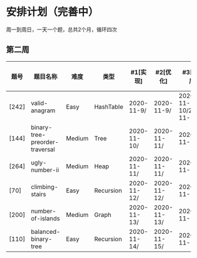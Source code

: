 # 安排计划（完善中）
周一到周日，一天一个题，总共2个月，循环四次

第二周
-----

|题号|题目名称|难度|类型|#1[实现]|#2[优化]|#3[一天后]|#4[一周后]|#5[面试前一周]|
|---|---|---|---|---|---|---|---|---|
|[242]|valid-anagram|Easy|HashTable|2020-11-9/|2020-11-9/|2020-11-10/2020-11-10|2020-11-17/|---|
|[144]|binary-tree-preorder-traversal|Medium|Tree|2020-11-10/|2020-11-11/|2020-11-18/|---|
|[264]|ugly-number-ii|Medium|Heap|2020-11-11/|2020-11-11/|2020-11-12/|2020-11-19/|---|
|[70]|climbing-stairs|Easy|Recursion|2020-11-12/|2020-11-12/|2020-11-13/|2020-11-20/|---|
|[200]|number-of-islands|Medium|Graph|2020-11-13/|2020-11-13/|2020-11-14/|2020-11-21/|---|
|[110]|balanced-binary-tree|Easy|Recursion|2020-11-14/|2020-11-15/|2020-11-16/|2020-11-22/|---|

